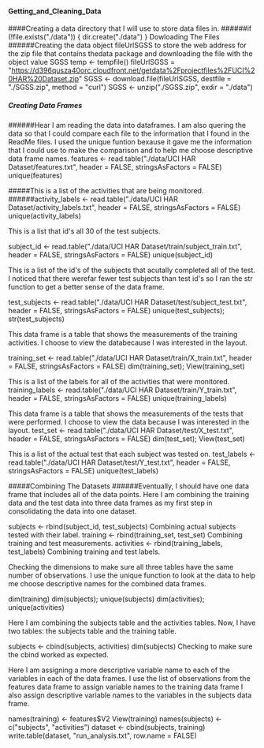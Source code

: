 #### Getting_and_Cleaning_Data
####Creating a data directory that I will use to store data files in.
######if (!file.exists("./data")) {
 dir.create("./data")
}
Dowloading The Files
######Creating the data object fileUrlSGSS to store the web address for the zip file that contains thedata package and downloading the file with the object value SGSS
temp <- tempfile()
fileUrlSGSS = "https://d396qusza40orc.cloudfront.net/getdata%2Fprojectfiles%2FUCI%20HAR%20Dataset.zip"
SGSS <- download.file(fileUrlSGSS, destfile = "./SGSS.zip", method = "curl")
SGSS <- unzip("./SGSS.zip", exdir = "./data")

##### Creating Data Frames
######Hear I am reading the data into dataframes. I am also quering the data so that I could compare each file to the information that I found in the ReadMe files. I used the unique funtion bexause it gave me the information that I could use to make the comparison and to help me choose descriptive data frame names.
features <- read.table("./data/UCI HAR Dataset/features.txt", header = FALSE, stringsAsFactors = FALSE)
unique(features)

#####This is a list of the activities that are being monitored.
######activity_labels <- read.table("./data/UCI HAR Dataset/activity_labels.txt", header = FALSE, stringsAsFactors = FALSE)
unique(activity_labels)

This is a list that id's all 30 of the test subjects.

subject_id <- read.table("./data/UCI HAR Dataset/train/subject_train.txt", header = FALSE, stringsAsFactors = FALSE)
unique(subject_id)

This is a list of the id's of the subjects that acutally completed all of the test. I noticed that there werefar fewer test subjects than test id's so I ran the str function to get a better sense of the data frame.

test_subjects <- read.table("./data/UCI HAR Dataset/test/subject_test.txt", header = FALSE, stringsAsFactors = FALSE)
unique(test_subjects); str(test_subjects)

This data frame is a table that shows the measurements of the training activities. I choose to view the databecause I was interested in the layout.

training_set <- read.table("./data/UCI HAR Dataset/train/X_train.txt", header = FALSE, stringsAsFactors = FALSE)
dim(training_set); View(training_set)

This is a list of the labels for all of the activities that were monitored.
training_labels <- read.table("./data/UCI HAR Dataset/train/Y_train.txt", header = FALSE, stringsAsFactors = FALSE)
unique(training_labels)

This data frame is a table that shows the measurements of the tests that were performed. I choose to view the data because I was interested in the layout.
test_set <- read.table("./data/UCI HAR Dataset/test/X_test.txt", header = FALSE, stringsAsFactors = FALSE)
dim(test_set); View(test_set)

This is a list of the actual test that each subject was tested on.
test_labels <- read.table("./data/UCI HAR Dataset/test/Y_test.txt", header = FALSE, stringsAsFactors = FALSE)
unique(test_labels)

#####Combining The Datasets
######Eventually, I should have one data frame that includes all of the data points. Here I am combining the training data and the test data into three data frames as my first step in consolidating the data into one dataset.

subjects <- rbind(subject_id, test_subjects)  Combining actual subjects tested with their label.
training <- rbind(training_set, test_set)    Combining training and test measurements.
activities <- rbind(training_labels, test_labels)    Combining training and test labels.

Checking the dimensions to make sure all three tables have the same number of observations. I use the unique function to look at the data to help me choose descriptive names for the combined data frames. 

dim(training)
dim(subjects); unique(subjects)
dim(activities); unique(activities)

Here I am combining the subjects table and the activities tables. Now, I have two tables: the subjects table and the training table.

subjects <- cbind(subjects, activities)
dim(subjects)
Checking to make sure the cbind worked as expected.

Here I am assigning a more descriptive variable name to each of the variables in each of the data frames. I use the list of observations from the features data frame to assign variable names to the training data frame I also assign descriptive variable names to the variables in the subjects data frame.

names(training) <- features$V2
View(training)
names(subjects) <- c("subjects", "activities")
dataset <- cbind(subjects, training)
write.table(dataset, "run_analysis.txt", row.name = FALSE)
